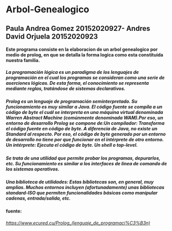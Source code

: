 # Arbol-Genealogico
## Paula Andrea Gomez 20152020927- Andres David Orjuela 20152020923

#### Este programa consiste en la elaboracion de un arbol genealogico por medio de prolog, en que se detalla la forma logica como esta constituida nuestra familia.

##### La programación lógica es un paradigma de los lenguajes de programación en el cual los programas se consideran como una serie de aserciones lógicas. De esta forma, el conocimiento se representa mediante reglas, tratándose de sistemas declarativos.

##### Prolog es un lenguaje de programación seminterpretado. Su funcionamiento es muy similar a Java. El código fuente se compila a un código de byte el cuál se interpreta en una máquina virtual denominada Warren Abstract Machine (comúnmente denominada WAM).Por eso, un entorno de desarrollo Prolog se compone de:Un compilador: Transforma el código fuente en código de byte. A diferencia de Java, no existe un Standard al respecto. Por eso, el código de byte generado por un entorno de desarrollo no tiene por que funcionar en el intérprete de otro entorno. Un intérprete: Ejecuta el código de byte. Un shell o top-level. 

##### Se trata de una utilidad que permite probar los programas, depurarlos, etc. Su funcionamiento es similar a los interfaces de línea de comando de los sistemas operativos.

##### Una biblioteca de utilidades: Estas bibliotecas son, en general, muy amplias. Muchos entornos incluyen (afortunadamente) unas bibliotecas standard-ISO que permiten funcionalidades básicas como manipular cadenas, entrada/salida, etc.

#### fuente:

###### https://www.ecured.cu/Prolog_(lenguaje_de_programaci%C3%B3n)
